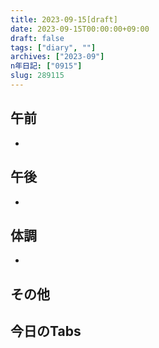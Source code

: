 ```yaml
---
title: 2023-09-15[draft]
date: 2023-09-15T00:00:00+09:00
draft: false
tags: ["diary", ""]
archives: ["2023-09"]
n年日記: ["0915"]
slug: 289115
---
```

## 午前
- 
## 午後
- 
## 体調
- 
## その他
## 今日のTabs